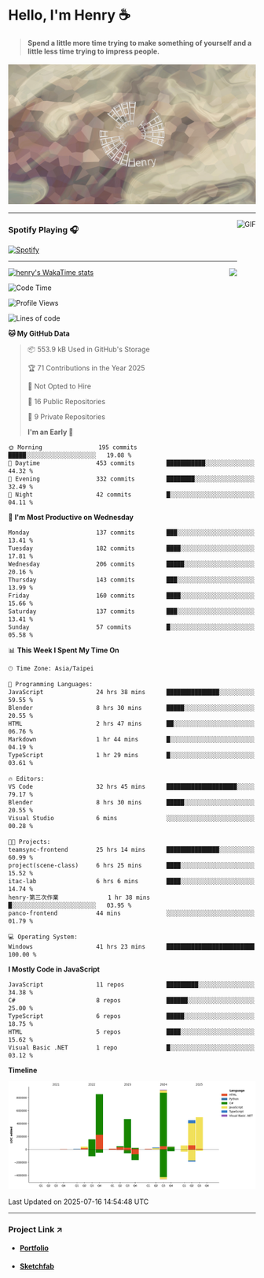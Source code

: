 # Hello, I'm Henry :coffee:

> #### Spend a little more time trying to make something of yourself and a little less time trying to impress people.
 
![](./images/cover.jpg)

---

<img align="right" alt="GIF" height="170px" src="https://media.giphy.com/media/J5B1Y8QZnzXXbLQIBu/giphy.gif" />

### Spotify Playing 🎧

[![Spotify](https://spotify-recently-played-beta.vercel.app/api/spotify)](https://open.spotify.com/user/31uznrpamxhroyd2bt7xchxgnhce)

---

<img align="right" src="https://github-readme-stats.vercel.app/api/top-langs/?username=henry5720&theme=tokyonight&hide_title=false" />

[![henry's WakaTime stats](https://github-readme-stats.vercel.app/api/wakatime?username=@henry5720&layout=compact)](https://github.com/anuraghazra/github-readme-stats)

<!--START_SECTION:waka-->

![Code Time](http://img.shields.io/badge/Code%20Time-73%20hrs%2013%20mins-blue)

![Profile Views](http://img.shields.io/badge/Profile%20Views-405-blue)

![Lines of code](https://img.shields.io/badge/From%20Hello%20World%20I%27ve%20Written-3.6%20million%20lines%20of%20code-blue)

**🐱 My GitHub Data**

> 📦 553.9 kB Used in GitHub's Storage
>
> 🏆 71 Contributions in the Year 2025
>
> 🚫 Not Opted to Hire
>
> 📜 16 Public Repositories
>
> 🔑 9 Private Repositories
>
> **I'm an Early 🐤**

```text
🌞 Morning                195 commits         █████░░░░░░░░░░░░░░░░░░░░   19.08 %
🌆 Daytime                453 commits         ███████████░░░░░░░░░░░░░░   44.32 %
🌃 Evening                332 commits         ████████░░░░░░░░░░░░░░░░░   32.49 %
🌙 Night                  42 commits          █░░░░░░░░░░░░░░░░░░░░░░░░   04.11 %
```

📅 **I'm Most Productive on Wednesday**

```text
Monday                   137 commits         ███░░░░░░░░░░░░░░░░░░░░░░   13.41 %
Tuesday                  182 commits         ████░░░░░░░░░░░░░░░░░░░░░   17.81 %
Wednesday                206 commits         █████░░░░░░░░░░░░░░░░░░░░   20.16 %
Thursday                 143 commits         ███░░░░░░░░░░░░░░░░░░░░░░   13.99 %
Friday                   160 commits         ████░░░░░░░░░░░░░░░░░░░░░   15.66 %
Saturday                 137 commits         ███░░░░░░░░░░░░░░░░░░░░░░   13.41 %
Sunday                   57 commits          █░░░░░░░░░░░░░░░░░░░░░░░░   05.58 %
```

📊 **This Week I Spent My Time On**

```text
🕑︎ Time Zone: Asia/Taipei

💬 Programming Languages:
JavaScript               24 hrs 38 mins      ███████████████░░░░░░░░░░   59.55 %
Blender                  8 hrs 30 mins       █████░░░░░░░░░░░░░░░░░░░░   20.55 %
HTML                     2 hrs 47 mins       ██░░░░░░░░░░░░░░░░░░░░░░░   06.76 %
Markdown                 1 hr 44 mins        █░░░░░░░░░░░░░░░░░░░░░░░░   04.19 %
TypeScript               1 hr 29 mins        █░░░░░░░░░░░░░░░░░░░░░░░░   03.61 %

🔥 Editors:
VS Code                  32 hrs 45 mins      ████████████████████░░░░░   79.17 %
Blender                  8 hrs 30 mins       █████░░░░░░░░░░░░░░░░░░░░   20.55 %
Visual Studio            6 mins              ░░░░░░░░░░░░░░░░░░░░░░░░░   00.28 %

🐱‍💻 Projects:
teamsync-frontend        25 hrs 14 mins      ███████████████░░░░░░░░░░   60.99 %
project(scene-class)     6 hrs 25 mins       ████░░░░░░░░░░░░░░░░░░░░░   15.52 %
itac-lab                 6 hrs 6 mins        ████░░░░░░░░░░░░░░░░░░░░░   14.74 %
henry-第三次作業              1 hr 38 mins        █░░░░░░░░░░░░░░░░░░░░░░░░   03.95 %
panco-frontend           44 mins             ░░░░░░░░░░░░░░░░░░░░░░░░░   01.79 %

💻 Operating System:
Windows                  41 hrs 23 mins      █████████████████████████   100.00 %
```

**I Mostly Code in JavaScript**

```text
JavaScript               11 repos            █████████░░░░░░░░░░░░░░░░   34.38 %
C#                       8 repos             ██████░░░░░░░░░░░░░░░░░░░   25.00 %
TypeScript               6 repos             █████░░░░░░░░░░░░░░░░░░░░   18.75 %
HTML                     5 repos             ████░░░░░░░░░░░░░░░░░░░░░   15.62 %
Visual Basic .NET        1 repo              █░░░░░░░░░░░░░░░░░░░░░░░░   03.12 %
```

**Timeline**

![Lines of Code chart](https://raw.githubusercontent.com/henry5720/henry5720/main/assets/bar_graph.png)

Last Updated on 2025-07-16 14:54:48 UTC

<!--END_SECTION:waka-->

---

### Project Link ↗️

- #### [Portfolio](https://drive.google.com/file/d/1kb96bzn4Bhdb4pImsUvKz9Oi9cx455D2/view?usp=drivesdk)
- #### [Sketchfab](https://sketchfab.com/henry4294967296/models)

